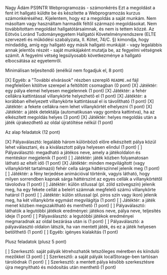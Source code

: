 Nagy Ádám
PS9NTR
Webprogramozás - számonkérés
Ezt a megoldást a fent írt hallgató küldte be és készítette a Webprogramozás kurzus számonkéréséhez.
Kijelentem, hogy ez a megoldás a saját munkám. Nem másoltam vagy használtam harmadik féltől
származó megoldásokat. Nem továbbítottam megoldást hallgatótársaimnak, és nem is tettem közzé.
Az Eötvös Loránd Tudományegyetem Hallgatói Követelményrendszere
(ELTE szervezeti és működési szabályzata, II. Kötet, 74/C. §) kimondja, hogy mindaddig,
amíg egy hallgató egy másik hallgató munkáját - vagy legalábbis annak jelentős részét -
saját munkájaként mutatja be, az fegyelmi vétségnek számít.
A fegyelmi vétség legsúlyosabb következménye a hallgató elbocsátása az egyetemről.

Minimálisan teljesítendő (enélkül nem fogadjuk el, 8 pont)

[X] Egyéb: a "További elvárások" részben szereplő `README.md` fájl megfelelően kitöltve szerepel a feltöltött csomagban (0 pont)
[X] Játéktér: egy pálya elemei helyesen megjelennek (1 pont)
[X] Játéktér: a fehér cellákra kattintással villanykörte helyezhető el (1 pont)
[X] Játéktér: a korábban elhelyezett villanykörte kattintással el is távolítható (1 pont)
[X] Játéktér: a fekete cellákra nem lehet villanykörtét elhelyezni (1 pont)
[X] Játéktér: a játék detektálja (automatikusan vagy gombra kattintva), ha az elkészített megoldás helyes (3 pont)
[X] Játéktér: helyes megoldás után a játék újrakezdhető az oldal újratöltése nélkül (1 pont)

Az alap feladatok (12 pont)

[X] Pályaválasztó: legalább három különböző előre elkészített pálya közül lehet választani, és a kiválasztott pálya helyesen elindul (1 pont)
[ ] Pályaválasztó: megadható a játékos neve, amely a játékoldalon és mentéskor megjelenik (1 pont)
[ ] Játéktér: játék közben folyamatosan látható az eltelt idő (1 pont)
[X] Játéktér: minden megvilágított (vagy villanykörtét tartalmazó) fehér cella sárga háttérszínnel jelenik meg (1 pont)
[ ] Játéktér: a fény terjedése animációval történik, vagyis látható, hogy milyen sorrendben kapnak sárga háttérszínt az egyes cellák a villanykörtétől távolodva (1 pont)
[ ] Játéktér: külön stílussal (pl. zöld szövegszín) jelenik meg, ha egy fekete cellát a beleírt számnak megfelelő számú villanykörte határol (1 pont)
[ ] Játéktér: külön stílussal (pl. piros szín vagy ikon) jelenik meg, ha két villanykörte egymást megvilágítja (1 pont)
[ ] Játéktér: a játék menet közben megszakítható és menthető (1 pont)
[ ] Pályaválasztó: láthatók a legutóbbi játékok eredményei: játékos neve, pálya neve, teljesítés ideje (1 pont)
[ ] Pályaválasztó: a legutóbbi játékok eredményei megmaradnak az oldal bezárása után is (1 pont)
[ ] Pályaválasztó: a pályaválasztó oldalon látszik, ha van mentett játék, és ez a játék helyesen betölthető (1 pont)
[ ] Egyéb: igényes kialakítás (1 pont)

Plusz feladatok (plusz 5 pont)

[ ] Szerkesztő: saját pályák létrehozhatók tetszőleges méretben és kiinduló mezőkkel (3 pont)
[ ] Szerkesztő: a saját pályák localStorage-ben tartósan tárolódnak (1 pont)
[ ] Szerkesztő: a mentett pálya később szerkesztésre újra megnyitható és módosítás után menthető (1 pont)
